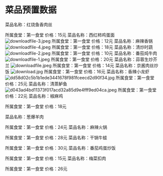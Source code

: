 # 菜品预置数据

菜品名称：红烧鱼香肉丝

所属食堂：第一食堂
价格：15元
菜品名称：西红柿鸡蛋面
![downloadfile-3.jpeg](..%2F..%2F..%2FDesktop%2Fdownloadfile-3.jpeg)
所属食堂：第一食堂
价格：12元
菜品名称：麻辣香锅
![downloadfile-4.jpeg](..%2F..%2F..%2FDesktop%2Fdownloadfile-4.jpeg)
所属食堂：第一食堂
价格：18元
菜品名称：清炒时蔬
![downloadfile-2.jpeg](..%2F..%2F..%2FDesktop%2Fdownloadfile-2.jpeg)
所属食堂：第一食堂
价格：10元
菜品名称：番茄炖牛肉
![downloadfile-1.jpeg](..%2F..%2F..%2FDesktop%2Fdownloadfile-1.jpeg)
所属食堂：第一食堂
价格：20元
菜品名称：蒜蓉生炒芥兰
![downloadfile.jpeg](..%2F..%2F..%2FDesktop%2Fdownloadfile.jpeg)
所属食堂：第一食堂
价格：14元
菜品名称：京酱肉丝炒饭
![download.jpg](..%2F..%2F..%2FDesktop%2Fdownload.jpg)
所属食堂：第一食堂
价格：16元
菜品名称：香辣小龙虾
![dd58d02c5b1b1ede3441678f981fceecd2d90f34.jpg](..%2F..%2F..%2FDesktop%2Fdd58d02c5b1b1ede3441678f981fceecd2d90f34.jpg)
所属食堂：第一食堂
价格：25元
菜品名称：清蒸鲈鱼
![d043ad4bd11373f017acd32a85d9e4fff9ed04ca.jpeg](..%2F..%2F..%2FDesktop%2Fd043ad4bd11373f017acd32a85d9e4fff9ed04ca.jpeg)
所属食堂：第一食堂
价格：22元
菜品名称：椒麻鸡

所属食堂：第一食堂
价格：18元

菜品名称：葱爆羊肉

所属食堂：第一食堂
价格：24元
菜品名称：麻辣火锅

所属食堂：第一食堂
价格：28元
菜品名称：干锅牛蛙

所属食堂：第一食堂
价格：30元
菜品名称：番茄鸡蛋炒饭

所属食堂：第一食堂
价格：15元
菜品名称：梅菜扣肉

所属食堂：第一食堂
价格：26元